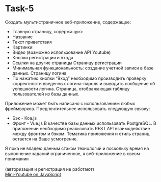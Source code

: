 # Task-5

Создать мультистраничное веб-приложение, содержащее: 
- Главную страницу, содержащую:
- Название
- Текст приветствия
- Картинки
- Видео (возможно использование API Youtube)
- Кнопки регистрации и входа
- Ссылки на другие страницы
Страницу регистрации
- Минимальная функциональность: создание учетной записи в базе данных.
Страницу логина
- По нажатию кнопки “Вход” необходимо производить проверку корректности введенных логина-пароля и выводить сообщение об успешности логина.
Страница, отображающая таблицу пользователей из базы данных.

Приложение может быть написано с использованием любых фреймворков. Предпочтительнее использовать следующую связку: 
- Бэк - Koa.js
- Фронт - Vue.js
В качестве базы данных использовать PostgreSQL.
В приложении необходимо реализовать REST API взаимодействие между фронтом и бэком.
Тематика приложения и стиль страниц остается на Ваше усмотрение.


Я пока не владею данным стэком технологий и поскольку время на выполнение заданий ограниченное, я веб-приложение в свеом понимании
<br><br>
(авторизация и регистрация не работают)<br>
[Mini-Youtube on JavaScript](https://perekopskyi.github.io/task5-miniYoutube/ "перейти на страницу приложения")
